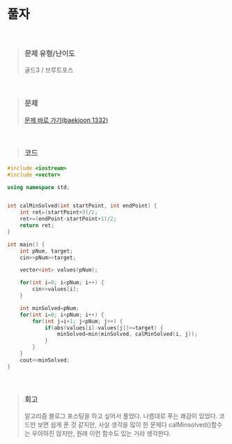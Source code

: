풀자
====
<br/>

>### 문제 유형/난이도
>골드3 / 브루트포스
<br/>

>### 문제
> <a href="https://www.acmicpc.net/problem/1332">문제 바로 가기(baekjoon 1332)</a>
<br/>

>### 코드
```C++
#include <iostream>
#include <vector>

using namespace std;


int calMinSolved(int startPoint, int endPoint) {
    int ret=(startPoint+3)/2;
    ret+=(endPoint-startPoint+1)/2;
    return ret;
}

int main() {
    int pNum, target;
    cin>>pNum>>target;

    vector<int> values(pNum);

    for(int i=0; i<pNum; i++) {
        cin>>values[i];
    }

    int minSolved=pNum;
    for(int i=0; i<pNum; i++) {
        for(int j=i+1; j<pNum; j++) {
            if(abs(values[i]-values[j])>=target) {
                minSolved=min(minSolved, calMinSolved(i, j));
            }
        }
    }
    cout<<minSolved;
}
```
<br/>

>### 회고
>알고리즘 블로그 포스팅을 하고 싶어서 풀었다.
>나름대로 푸는 쾌감이 있었다. 코드만 보면 쉽게 푼 것 같지만, 사실 생각을 많이 한 문제다
>calMinsolved()함수는 우아하진 않지만, 원래 이런 함수도 있는 거라 생각한다.